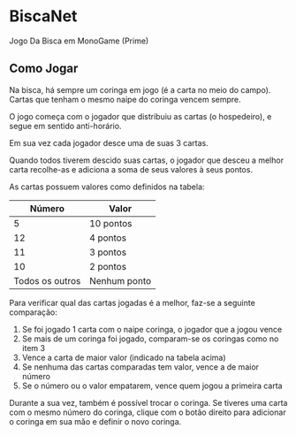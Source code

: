 # BiscaNet

Jogo Da Bisca em MonoGame (Prime)

## Como Jogar

Na bisca, há sempre um coringa em jogo (é a carta no meio do campo). Cartas que tenham o mesmo naipe do coringa vencem sempre.

O jogo começa com o jogador que distribuiu as cartas (o hospedeiro), e segue em sentido anti-horário.

Em sua vez cada jogador desce uma de suas 3 cartas.

Quando todos tiverem descido suas cartas, o jogador que desceu a melhor carta recolhe-as e adiciona a soma de seus valores à seus pontos.

As cartas possuem valores como definidos na tabela:

| Número | Valor |
| --- | --- |
| 5 | 10 pontos |
| 12 | 4 pontos |
| 11 | 3 pontos |
| 10 | 2 pontos |
| Todos os outros | Nenhum ponto |

Para verificar qual das cartas jogadas é a melhor, faz-se a seguinte comparação:

1. Se foi jogado 1 carta com o naipe coringa, o jogador que a jogou vence
2. Se mais de um coringa foi jogado, comparam-se os coringas como no item 3
3. Vence a carta de maior valor (indicado na tabela acima)
4. Se nenhuma das cartas comparadas tem valor, vence a de maior número
5. Se o número ou o valor empatarem, vence quem jogou a primeira carta

Durante a sua vez, também é possível trocar o coringa. Se tiveres uma carta com o mesmo número do coringa, clique com o botão direito para adicionar o coringa em sua mão e definir o novo coringa.
